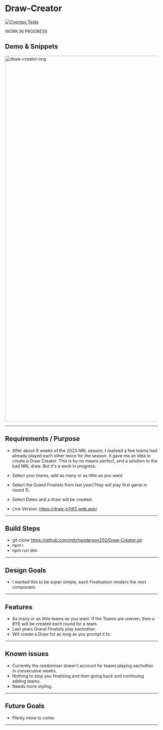 # Draw-Creator

[![Cypress Tests](https://github.com/mitchanderson202/Draw-Creator/actions/workflows/main.yml/badge.svg)](https://github.com/mitchanderson202/Draw-Creator/actions/workflows/main.yml)

WORK IN PROGRESS

## Demo & Snippets

<img width="1206" alt="draw-creator-img" src="https://user-images.githubusercontent.com/78459081/234442540-f88b2426-5dca-4a34-a432-b8a2b6e5d0ee.png">


---

## Requirements / Purpose

- After about 9 weeks of the 2023 NRL season, I realised a few teams had already played each other twice for the season. It gave me an idea to create a Draw Creator. This is by no means perfect, and a solution to the bad NRL draw. But it's a work in progress.
- Select your teams, add as many or as little as you want.
- Select the Grand Finalists from last year(They will play first game in round 1).
- Select Dates and a draw will be created.

- Live Version: https://draw-e7df2.web.app/

---

## Build Steps

- git clone https://github.com/mitchanderson202/Draw-Creator.git
- npm i
- npm run dev

---

## Design Goals

- I wanted this to be super simple, each Finalisation renders the next component.

---

## Features

- As many or as little teams as you want. If the Teams are uneven, then a BYE will be created each round for a team.
- Last years Grand Finalists play eachother.
- Will create a Draw for as long as you prompt it to.

---

## Known issues

- Currently the randomiser doesn't account for teams playing eachother in consecutive weeks.
- Nothing to stop you finalising and then going back and continuing adding teams.
- Needs more styling.

---

## Future Goals

- Plenty more to come.

---
